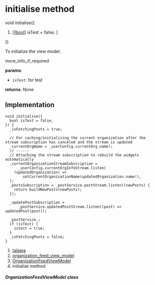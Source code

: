 
<div>

# initialise method

</div>


void initialise({

1.  [[[bool](https://api.flutter.dev/flutter/dart-core/bool-class.html)]
    isTest = false,
    ]

})



To initialize the view model.

more_info_if_required

**params**:

-   `isTest`: for test

**returns**: None



## Implementation

``` language-dart
void initialise({
  bool isTest = false,
}) {
  _isFetchingPosts = true;

  // For caching/initializing the current organization after the stream subscription has canceled and the stream is updated
  _currentOrgName = _userConfig.currentOrg.name!;
  // ------
  // Attaching the stream subscription to rebuild the widgets automatically
  _currentOrganizationStreamSubscription =
      _userConfig.currentOrgInfoStream.listen(
    (updatedOrganization) =>
        setCurrentOrganizationName(updatedOrganization.name!),
  );
  _postsSubscription = _postService.postStream.listen((newPosts) {
    return buildNewPosts(newPosts);
  });

  _updatePostSubscription =
      _postService.updatedPostStream.listen((post) => updatedPost(post));

  _postService.;
  if (isTest) {
    istest = true;
  }
  _isFetchingPosts = false;
}
```







1.  [talawa](../../index.html)
2.  [organization_feed_view_model](../../view_model_after_auth_view_models_feed_view_models_organization_feed_view_model/)
3.  [OrganizationFeedViewModel](../../view_model_after_auth_view_models_feed_view_models_organization_feed_view_model/OrganizationFeedViewModel-class.html)
4.  initialise method

##### OrganizationFeedViewModel class







